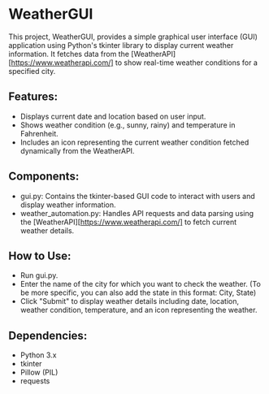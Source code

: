# WeatherGUI

This project, WeatherGUI, provides a simple graphical user interface (GUI) application using Python's tkinter library to display current weather information. It fetches data from the [WeatherAPI][https://www.weatherapi.com/] to show real-time weather conditions for a specified city.

## Features:
- Displays current date and location based on user input.
- Shows weather condition (e.g., sunny, rainy) and temperature in Fahrenheit.
- Includes an icon representing the current weather condition fetched dynamically from the WeatherAPI.

## Components:
- gui.py: Contains the tkinter-based GUI code to interact with users and display weather information.
- weather_automation.py: Handles API requests and data parsing using the [WeatherAPI][https://www.weatherapi.com/] to fetch current weather details.

## How to Use:
- Run gui.py.
- Enter the name of the city for which you want to check the weather. (To be more specific, you can also add the state in this format: City, State)
- Click "Submit" to display weather details including date, location, weather condition, temperature, and an icon representing the weather.

## Dependencies:
- Python 3.x
- tkinter
- Pillow (PIL)
- requests